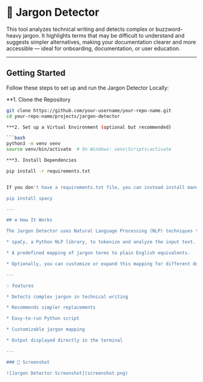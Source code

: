 # 🧪 Jargon Detector

This tool analyzes technical writing and detects complex or buzzword-heavy jargon. It highlights terms that may be difficult to understand and suggests simpler alternatives, making your documentation clearer and more accessible — ideal for onboarding, documentation, or user education.

---
## Getting Started

Follow these steps to set up and run the Jargon Detector Locally:

**1. Clone the Repository

```bash
git clone https://github.com/your-username/your-repo-name.git
cd your-repo-name/projects/jargon-detector

***2. Set up a Virtual Environment (optional but recommended)

```bash
python3 -m venv venv
source venv/bin/activate  # On Windows: venv\Scripts\activate

***3. Install Dependencies

pip install -r requirements.txt


If you don't have a requirements.txt file, you can instead install manually:

pip install spacy

---

## ⚙️ How It Works

The Jargon Detector uses Natural Language Processing (NLP) techniques to identify complex terms in a body of text. It relies on:

* spaCy, a Python NLP library, to tokenize and analyze the input text.

* A predefined mapping of jargon terms to plain English equivalents.

* Optionally, you can customize or expand this mapping for different domains.

---

💡 Features

* Detects complex jargon in technical writing

* Recommends simpler replacements

* Easy-to-run Python script

* Customizable jargon mapping

* Output displayed directly in the terminal

---

### 📸 Screenshot

![Jargon Detector Screenshot](screenshot.png)
